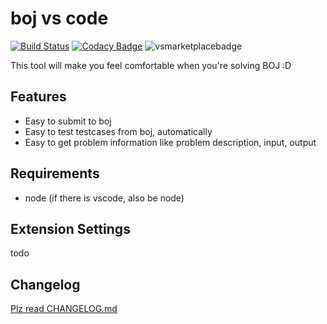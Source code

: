 # boj vs code

[![Build Status](https://travis-ci.org/boj-vs-code/client.svg?branch=master)](https://travis-ci.org/boj-vs-code/client)
[![Codacy Badge](https://api.codacy.com/project/badge/Grade/2adae3da53304e1d84433f5e7d723e0d)](https://www.codacy.com/app/dogeonlove0326/boj-vs-code?utm_source=github.com&amp;utm_medium=referral&amp;utm_content=moreal/boj-vs-code&amp;utm_campaign=Badge_Grade)
![vsmarketplacebadge](https://vsmarketplacebadge.apphb.com/version/bojvscode.boj-vs-code.svg)  

This tool will make you feel comfortable when you're solving BOJ :D

## Features

- Easy to submit to boj
- Easy to test testcases from boj, automatically
- Easy to get problem information like problem description, input, output

<!-- TODO Add Images -->

## Requirements

- node (if there is vscode, also be node)

## Extension Settings

todo

## Changelog

[Plz read CHANGELOG.md](./CHANGELOG.md)